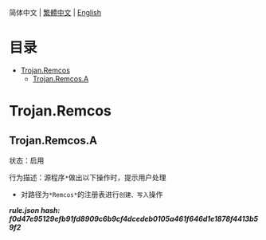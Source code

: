 


  
简体中文 | [繁體中文](README_zh_tw.md) | [English](README_en_us.md)  
  

目录
==

* [Trojan.Remcos](#trojanremcos)
	* [Trojan.Remcos.A](#trojanremcosa)

# Trojan.Remcos

## Trojan.Remcos.A
  
状态：启用

行为描述：源程序`*`做出以下操作时，提示用户处理
- 对路径为`*Remcos*`的注册表进行`创建、写入`操作
  
***rule.json hash: f0d47e95129efb91fd8909c6b9cf4dcedeb0105a461f646d1e1878f4413b59f2***